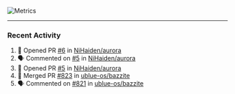 ![Metrics](https://metrics.lecoq.io/KyleGospo?template=classic&base=header%2C%20activity%2C%20community%2C%20repositories%2C%20metadata&base.indepth=false&base.hireable=false&base.skip=false&config.timezone=America%2FLos_Angeles)

---
### Recent Activity
<!--START_SECTION:activity-->
1. 💪 Opened PR [#6](https://github.com/NiHaiden/aurora/pull/6) in [NiHaiden/aurora](https://github.com/NiHaiden/aurora)
2. 🗣 Commented on [#5](https://github.com/NiHaiden/aurora/pull/5#issuecomment-1970041676) in [NiHaiden/aurora](https://github.com/NiHaiden/aurora)
3. 💪 Opened PR [#5](https://github.com/NiHaiden/aurora/pull/5) in [NiHaiden/aurora](https://github.com/NiHaiden/aurora)
4. 🎉 Merged PR [#823](https://github.com/ublue-os/bazzite/pull/823) in [ublue-os/bazzite](https://github.com/ublue-os/bazzite)
5. 🗣 Commented on [#821](https://github.com/ublue-os/bazzite/issues/821#issuecomment-1969925903) in [ublue-os/bazzite](https://github.com/ublue-os/bazzite)
<!--END_SECTION:activity-->
